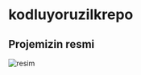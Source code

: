 # kodluyoruzilkrepo
## Projemizin resmi
![resim](https://www.rekreasyonist.com/wp-content/uploads/2018/11/project-1170x520.jpg)